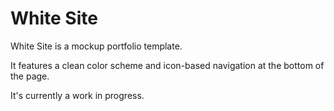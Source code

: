 # White Site
White Site is a mockup portfolio template.

It features a clean color scheme and icon-based navigation at the bottom of the page.

It's currently a work in progress.